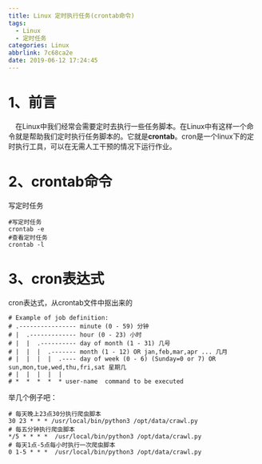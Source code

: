 ```yaml
---
title: Linux 定时执行任务(crontab命令)
tags:
  - Linux
  - 定时任务
categories: Linux
abbrlink: 7c68ca2e
date: 2019-06-12 17:24:45
---
```

# 	1、前言
&ensp;&ensp;在Linux中我们经常会需要定时去执行一些任务脚本。在Linux中有这样一个命令就是帮助我们定时执行任务脚本的。它就是**crontab**。cron是一个linux下的定时执行工具，可以在无需人工干预的情况下运行作业。
<!-- more -->

#  2、crontab命令
写定时任务
```shell
#写定时任务
crontab -e
#查看定时任务
crontab -l
```

# 3、cron表达式
cron表达式，从crontab文件中抠出来的
```shell
# Example of job definition:
# .---------------- minute (0 - 59) 分钟
# |  .------------- hour (0 - 23) 小时
# |  |  .---------- day of month (1 - 31) 几号
# |  |  |  .------- month (1 - 12) OR jan,feb,mar,apr ... 几月
# |  |  |  |  .---- day of week (0 - 6) (Sunday=0 or 7) OR sun,mon,tue,wed,thu,fri,sat 星期几
# |  |  |  |  |
# *  *  *  *  * user-name  command to be executed
```
举几个例子吧：

```shell
# 每天晚上23点30分执行爬虫脚本
30 23 * * * /usr/local/bin/python3 /opt/data/crawl.py
# 每五分钟执行爬虫脚本
*/5 * * * *  /usr/local/bin/python3 /opt/data/crawl.py
# 每天1点-5点每小时执行一次爬虫脚本
0 1-5 * * *  /usr/local/bin/python3 /opt/data/crawl.py
```


